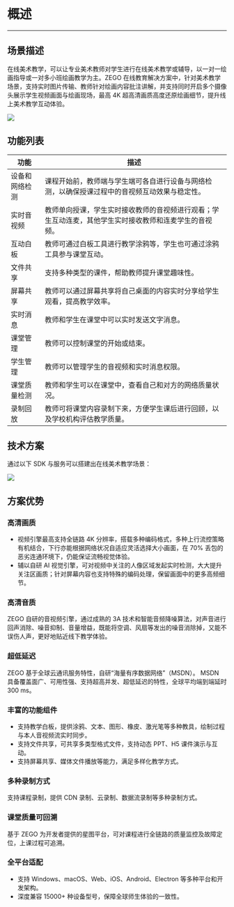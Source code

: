 # 概述
---

## 场景描述

在线美术教学，可以让专业美术教师对学生进行在线美术教学或辅导，以一对一绘画指导或一对多小班绘画教学为主。ZEGO 在线教育解决方案中，针对美术教学场景，支持实时图片传输、教师针对绘画内容批注讲解，并支持同时开启多个摄像头展示学生视频画面与绘画现场，最高 4K 超高清画质高度还原绘画细节，提升线上美术教学互动体验。
<Frame width="512" height="auto" caption="">
  <img src="https://doc-media.zego.im/sdk-doc/Pics/solution_edu/art.png" />
</Frame>


## 功能列表

| 功能 | 描述 |
| --- | ---- |
|设备和网络检测|课程开始前，教师端与学生端可各自进行设备与网络检测，以确保授课过程中的音视频互动效果与稳定性。|
|实时音视频|教师单向授课，学生实时接收教师的音视频进行观看；学生互动连麦，其他学生实时接收教师和连麦学生的音视频。|
|互动白板|教师可通过白板工具进行教学涂鸦等，学生也可通过涂鸦工具参与课堂互动。|
|文件共享|支持多种类型的课件，帮助教师提升课堂趣味性。|
|屏幕共享|教师可以通过屏幕共享将自己桌面的内容实时分享给学生观看，提高教学效率。|
|实时消息|教师和学生在课堂中可以实时发送文字消息。|
|课堂管理|教师可以控制课堂的开始或结束。|
|学生管理|教师可以管理学生的音视频和实时消息权限。|
|课堂质量检测|教师和学生可以在课堂中，查看自己和对方的网络质量状况。|
|录制回放|教师可将课堂内容录制下来，方便学生课后进行回顾，以及学校机构评估教学质量。|


## 技术方案

通过以下 SDK 与服务可以搭建出在线美术教学场景：
<Frame width="512" height="auto" caption=""><img src="https://doc-media.zego.im/sdk-doc/Pics/Common/GoClass/Large_Classes_Arch_Diagram_ch.png" /></Frame>


## 方案优势

### **高清画质**

- 视频引擎最高支持全链路 4K 分辨率，搭载多种编码格式，多种上行流控策略有机结合，下行亦能根据网络状况自适应灵活选择大小画面，在 70% 丢包的恶劣连通环境下，仍能保证流畅视觉体验。
- 辅以自研 AI 视觉引擎，可对视频中关注的人像区域发起实时检测，大大提升关注区画质；针对屏幕内容也支持特殊的编码处理，保留画面中的更多高频细节。

### **高清音质**

ZEGO 自研的音视频引擎，通过成熟的 3A 技术和智能音频降噪算法，对声音进行回声消除、噪音抑制、音量增益，既能将空调、风扇等发出的噪音消除掉，又能不误伤人声，更好地贴近线下教学体验。

### **超低延迟**

ZEGO 基于全球云通讯服务特性，自研“海量有序数据网络”（MSDN）。 MSDN 具备覆盖面广、可用性强、支持超高并发、超低延迟的特性，全球平均端到端延时 300 ms。

### **丰富的功能组件**

- 支持教学白板，提供涂鸦、文本、图形、橡皮、激光笔等多种教具，绘制过程与本人音视频流实时同步。
- 支持文件共享，可共享多类型格式文件，支持动态 PPT、H5 课件演示与互动。
- 支持屏幕共享、媒体文件播放等能力，满足多样化教学方式。

### **多种录制方式**

支持课程录制，提供 CDN 录制、云录制、数据流录制等多种录制方式。


### **课堂质量可回溯**

基于 ZEGO 为开发者提供的星图平台，可对课程进行全链路的质量监控及故障定位，上课过程可追溯。


### **全平台适配**

- 支持 Windows、macOS、Web、iOS、Android、Electron 等多种平台和开发架构。
- 深度兼容 15000+ 种设备型号，保障全球师生体验的一致性。
